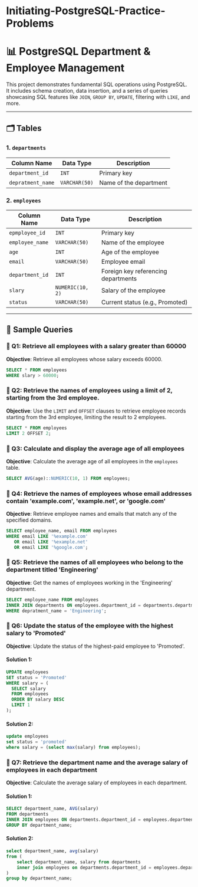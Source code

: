# Initiating-PostgreSQL-Practice-Problems

# 📊 PostgreSQL Department & Employee Management

This project demonstrates fundamental SQL operations using PostgreSQL. It includes schema creation, data insertion, and a series of queries showcasing SQL features like `JOIN`, `GROUP BY`, `UPDATE`, filtering with `LIKE`, and more.

---

## 🗂️ Tables

### 1. `departments`
| Column Name      | Data Type     | Description              |
|------------------|---------------|--------------------------|
| `department_id`  | `INT`         | Primary key              |
| `depratment_name`| `VARCHAR(50)` | Name of the department   |

### 2. `employees`
| Column Name      | Data Type        | Description                          |
|------------------|------------------|--------------------------------------|
| `epmployee_id`   | `INT`            | Primary key                          |
| `employee_name`  | `VARCHAR(50)`    | Name of the employee                 |
| `age`            | `INT`            | Age of the employee                  |
| `email`          | `VARCHAR(50)`    | Employee email                       |
| `department_id`  | `INT`            | Foreign key referencing departments  |
| `slary`          | `NUMERIC(10, 2)` | Salary of the employee               |
| `status`         | `VARCHAR(50)`    | Current status (e.g., Promoted)      |

---

## 🧪 Sample Queries

### 🔹 Q1: Retrieve all employees with a salary greater than 60000

**Objective**: Retrieve all employees whose salary exceeds 60000.

```sql
SELECT * FROM employees
WHERE slary > 60000;
```

### 🔹 Q2: Retrieve the names of employees using a limit of 2, starting from the 3rd employee.

**Objective**: Use the `LIMIT` and `OFFSET` clauses to retrieve employee records starting from the 3rd employee, limiting the result to 2 employees.

```sql
SELECT * FROM employees
LIMIT 2 OFFSET 2;
```

### 🔹 Q3: Calculate and display the average age of all employees

**Objective**: Calculate the average age of all employees in the `employees` table.

```sql
SELECT AVG(age)::NUMERIC(10, 1) FROM employees;
```

### 🔹 Q4: Retrieve the names of employees whose email addresses contain 'example.com', 'example.net', or 'google.com'

**Objective**: Retrieve employee names and emails that match any of the specified domains.

```sql
SELECT employee_name, email FROM employees
WHERE email LIKE '%example.com'
   OR email LIKE '%example.net'
   OR email LIKE '%google.com';
```

### 🔹 Q5: Retrieve the names of all employees who belong to the department titled 'Engineering'

**Objective**: Get the names of employees working in the 'Engineering' department.

```sql
SELECT employee_name FROM employees
INNER JOIN departments ON employees.department_id = departments.department_id
WHERE depratment_name = 'Engineering';
```

### 🔹 Q6: Update the status of the employee with the highest salary to 'Promoted'

**Objective**: Update the status of the highest-paid employee to 'Promoted'.

#### Solution 1:
```sql
UPDATE employees
SET status = 'Promoted'
WHERE salary = (
  SELECT salary
  FROM employees
  ORDER BY salary DESC
  LIMIT 1
);
```
#### Solution 2:
```sql
update employees
set status = 'promoted'
where salary = (select max(salary) from employees); 
```

### 🔹 Q7: Retrieve the department name and the average salary of employees in each department

**Objective**: Calculate the average salary of employees in each department.

#### Solution 1:
```sql
SELECT department_name, AVG(salary)
FROM departments
INNER JOIN employees ON departments.department_id = employees.department_id
GROUP BY department_name;
```

#### Solution 2:
```sql
select department_name, avg(salary)
from (
	select department_name, salary from departments
	inner join employees on departments.department_id = employees.department_id
)
group by department_name;
```



